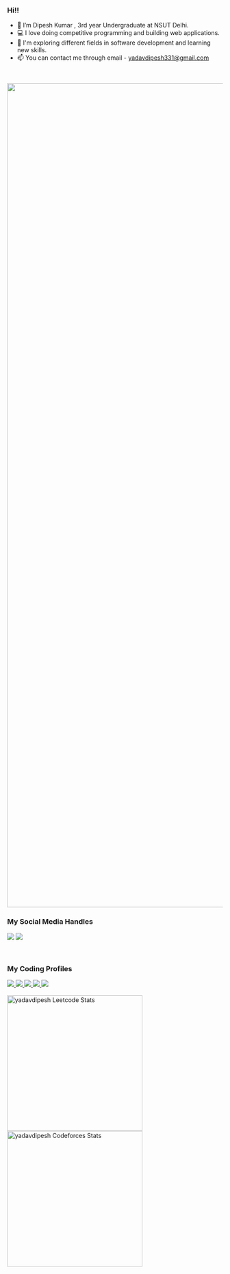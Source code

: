 ### Hi!! 

- 👋 I’m Dipesh Kumar , 3rd year Undergraduate at NSUT Delhi.
- 💻 I love doing competitive programming and building web applications.
- 🌱 I'm exploring different fields in software development and learning new skills.
- 📫 You can contact me through email - yadavdipesh331@gmail.com
<br>

<p align="left">
  <img src="https://www.animatedimages.org/data/media/562/animated-line-image-0184.gif" width="1920" 
</p>
  
### My Social Media Handles
[<img src="https://img.shields.io/badge/linkedin-%230077B5.svg?style=for-the-badge&logo=linkedin&logoColor=white" />](https://www.linkedin.com/in/yadav-dipesh/)
[<img src="https://img.shields.io/badge/Twitter-%231DA1F2.svg?style=for-the-badge&logo=Twitter&logoColor=white" />](https://twitter.com/yadavdipesh331)

<br>

### My Coding Profiles
<a href="https://codeforces.com/profile/yadavdipesh/" target="_blank">
  <img src="https://img.shields.io/badge/Codeforces-445f9d?style=for-the-badge&logo=Codeforces&logoColor=white" />
</a>
<a href="https://leetcode.com/yadavdipesh/" target="_blank">
  <img src="https://img.shields.io/badge/-LeetCode-FFA116?style=for-the-badge&logo=LeetCode&logoColor=black" />
</a>
<a href="https://www.codechef.com/users/yadavdipesh331" target="_blank">
  <img src="https://img.shields.io/badge/CodeChef-%23964B00.svg?style=for-the-badge&logo=CodeChef&logoColor=white" />
</a>
<a href="https://atcoder.jp/users/yadavdipesh/" target="_blank">
  <img src="https://img.shields.io/badge/-Atcoder-67A4AC?style=for-the-badge&logo=CodersRank&logoColor=black" />
</a>
<a href="https://auth.geeksforgeeks.org/user/yadavdipesh/practice/" target="_blank">
  <img src="https://img.shields.io/badge/GeeksforGeeks-298D46?style=for-the-badge&logo=geeksforgeeks&logoColor=white" />
</a>
<br>

<span>
<br>
<a href="https://leetcode.com/yadavdipesh">
<img height="316" src="https://leetcard.jacoblin.cool/yadavDipesh?theme=dark&font=Kreon&ext=contest" alt="yadavdipesh Leetcode Stats"/>
</a>
  
<a href="https://codeforces.com/profile/yadavdipesh">
<img height="316" src="https://codeforces-readme-stats.vercel.app/api/card?username=yadavdipesh&theme=github_dark&force_username=true&border_color=404040" alt="yadavdipesh Codeforces Stats"/>
</a>
<br>
</span>
